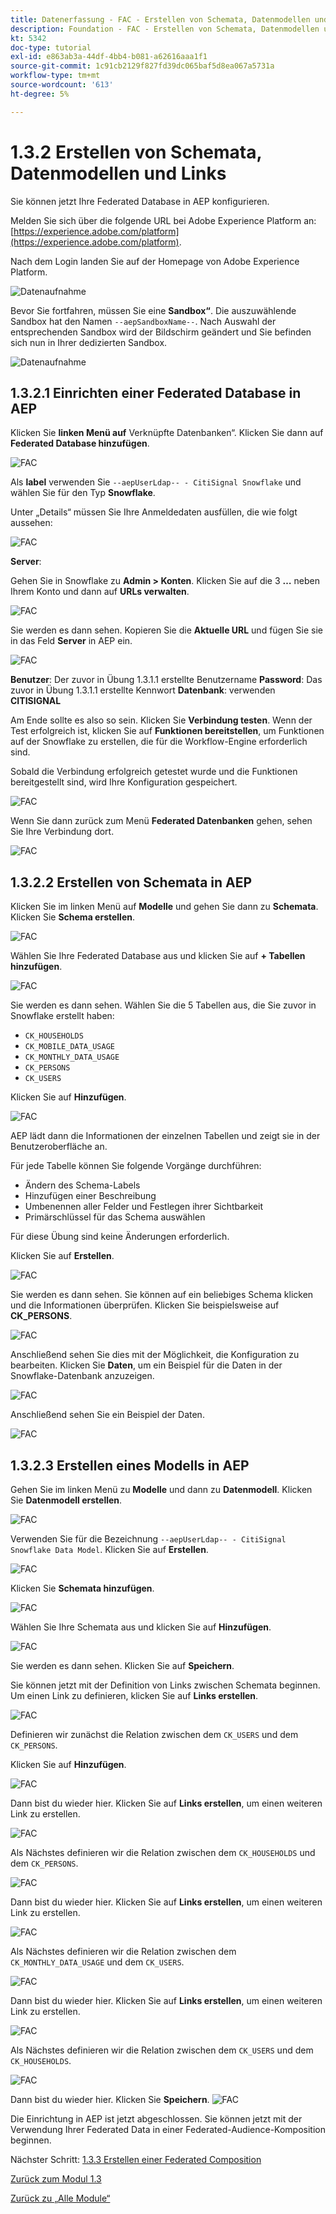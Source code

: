 ```yaml
---
title: Datenerfassung - FAC - Erstellen von Schemata, Datenmodellen und Links
description: Foundation - FAC - Erstellen von Schemata, Datenmodellen und Links
kt: 5342
doc-type: tutorial
exl-id: e863ab3a-44df-4bb4-b081-a62616aaa1f1
source-git-commit: 1c91cb2129f827fd39dc065baf5d8ea067a5731a
workflow-type: tm+mt
source-wordcount: '613'
ht-degree: 5%

---
```


# 1.3.2 Erstellen von Schemata, Datenmodellen und Links

Sie können jetzt Ihre Federated Database in AEP konfigurieren.

Melden Sie sich über die folgende URL bei Adobe Experience Platform an: [https://experience.adobe.com/platform](https://experience.adobe.com/platform).

Nach dem Login landen Sie auf der Homepage von Adobe Experience Platform.

![Datenaufnahme](./../module1.2/images/home.png)

Bevor Sie fortfahren, müssen Sie eine **Sandbox“**. Die auszuwählende Sandbox hat den Namen ``--aepSandboxName--``. Nach Auswahl der entsprechenden Sandbox wird der Bildschirm geändert und Sie befinden sich nun in Ihrer dedizierten Sandbox.

![Datenaufnahme](./../module1.2/images/sb1.png)

## 1.3.2.1 Einrichten einer Federated Database in AEP

Klicken Sie **linken Menü auf** Verknüpfte Datenbanken“. Klicken Sie dann auf **Federated Database hinzufügen**.

![FAC](./images/fdb1.png)

Als **label** verwenden Sie `--aepUserLdap-- - CitiSignal Snowflake` und wählen Sie für den Typ **Snowflake**.

Unter „Details“ müssen Sie Ihre Anmeldedaten ausfüllen, die wie folgt aussehen:

![FAC](./images/fdb2.png)

**Server**:

Gehen Sie in Snowflake zu **Admin > Konten**. Klicken Sie auf die 3 **…** neben Ihrem Konto und dann auf **URLs verwalten**.

![FAC](./images/fdburl1.png)

Sie werden es dann sehen. Kopieren Sie die **Aktuelle URL** und fügen Sie sie in das Feld **Server** in AEP ein.

![FAC](./images/fdburl2.png)

**Benutzer**: Der zuvor in Übung 1.3.1.1 erstellte Benutzername
**Password**: Das zuvor in Übung 1.3.1.1 erstellte Kennwort
**Datenbank**: verwenden **CITISIGNAL**

Am Ende sollte es also so sein. Klicken Sie **Verbindung testen**. Wenn der Test erfolgreich ist, klicken Sie auf **Funktionen bereitstellen**, um Funktionen auf der Snowflake zu erstellen, die für die Workflow-Engine erforderlich sind.

Sobald die Verbindung erfolgreich getestet wurde und die Funktionen bereitgestellt sind, wird Ihre Konfiguration gespeichert.

![FAC](./images/fdb3.png)

Wenn Sie dann zurück zum Menü **Federated Datenbanken** gehen, sehen Sie Ihre Verbindung dort.

![FAC](./images/fdb4.png)

## 1.3.2.2 Erstellen von Schemata in AEP

Klicken Sie im linken Menü auf **Modelle** und gehen Sie dann zu **Schemata**. Klicken Sie **Schema erstellen**.

![FAC](./images/fdb5.png)

Wählen Sie Ihre Federated Database aus und klicken Sie auf **+ Tabellen hinzufügen**.

![FAC](./images/fdb6.png)

Sie werden es dann sehen. Wählen Sie die 5 Tabellen aus, die Sie zuvor in Snowflake erstellt haben:

- `CK_HOUSEHOLDS`
- `CK_MOBILE_DATA_USAGE`
- `CK_MONTHLY_DATA_USAGE`
- `CK_PERSONS`
- `CK_USERS`

Klicken Sie auf **Hinzufügen**.

![FAC](./images/fdb7.png)

AEP lädt dann die Informationen der einzelnen Tabellen und zeigt sie in der Benutzeroberfläche an.

Für jede Tabelle können Sie folgende Vorgänge durchführen:

- Ändern des Schema-Labels
- Hinzufügen einer Beschreibung
- Umbenennen aller Felder und Festlegen ihrer Sichtbarkeit
- Primärschlüssel für das Schema auswählen

Für diese Übung sind keine Änderungen erforderlich.

Klicken Sie auf **Erstellen**.

![FAC](./images/fdb8.png)

Sie werden es dann sehen. Sie können auf ein beliebiges Schema klicken und die Informationen überprüfen. Klicken Sie beispielsweise auf **CK_PERSONS**.

![FAC](./images/fdb9.png)

Anschließend sehen Sie dies mit der Möglichkeit, die Konfiguration zu bearbeiten. Klicken Sie **Daten**, um ein Beispiel für die Daten in der Snowflake-Datenbank anzuzeigen.

![FAC](./images/fdb10.png)

Anschließend sehen Sie ein Beispiel der Daten.

![FAC](./images/fdb11.png)

## 1.3.2.3 Erstellen eines Modells in AEP

Gehen Sie im linken Menü zu **Modelle** und dann zu **Datenmodell**. Klicken Sie **Datenmodell erstellen**.

![FAC](./images/fdb12.png)

Verwenden Sie für die Bezeichnung `--aepUserLdap-- - CitiSignal Snowflake Data Model`. Klicken Sie auf **Erstellen**.

![FAC](./images/fdb13.png)

Klicken Sie **Schemata hinzufügen**.

![FAC](./images/fdb14.png)

Wählen Sie Ihre Schemata aus und klicken Sie auf **Hinzufügen**.

![FAC](./images/fdb15.png)

Sie werden es dann sehen. Klicken Sie auf **Speichern**.

Sie können jetzt mit der Definition von Links zwischen Schemata beginnen. Um einen Link zu definieren, klicken Sie auf **Links erstellen**.

![FAC](./images/fdb16.png)

Definieren wir zunächst die Relation zwischen dem `CK_USERS` und dem `CK_PERSONS`.

Klicken Sie auf **Hinzufügen**.

![FAC](./images/fdb18.png)

Dann bist du wieder hier. Klicken Sie auf **Links erstellen**, um einen weiteren Link zu erstellen.

![FAC](./images/fdb17.png)

Als Nächstes definieren wir die Relation zwischen dem `CK_HOUSEHOLDS` und dem `CK_PERSONS`.

![FAC](./images/fdb19.png)

Dann bist du wieder hier. Klicken Sie auf **Links erstellen**, um einen weiteren Link zu erstellen.

![FAC](./images/fdb20.png)

Als Nächstes definieren wir die Relation zwischen dem `CK_MONTHLY_DATA_USAGE` und dem `CK_USERS`.

![FAC](./images/fdb21.png)

Dann bist du wieder hier. Klicken Sie auf **Links erstellen**, um einen weiteren Link zu erstellen.

![FAC](./images/fdb22.png)

Als Nächstes definieren wir die Relation zwischen dem `CK_USERS` und dem `CK_HOUSEHOLDS`.

![FAC](./images/fdb23.png)

Dann bist du wieder hier. Klicken Sie **Speichern**.
![FAC](./images/fdb24.png)

Die Einrichtung in AEP ist jetzt abgeschlossen. Sie können jetzt mit der Verwendung Ihrer Federated Data in einer Federated-Audience-Komposition beginnen.

Nächster Schritt: [1.3.3 Erstellen einer Federated Composition](./ex3.md)

[Zurück zum Modul 1.3](./fac.md)

[Zurück zu „Alle Module“](../../../overview.md)
